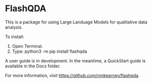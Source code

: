 # FlashQDA

This is a package for using Large Landuage Models for qualitative data analysis.

To install:

1. Open Terminal.
2. Type: python3 -m pip install flashqda

A user guide is in development. In the meantime, a QuickStart guide is available in the Docs folder.

For more information, visit https://github.com/nmkearney/flashqda.